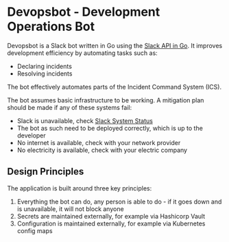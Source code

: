 # Devopsbot - Development Operations Bot
Devopsbot is a Slack bot written in Go using the [Slack API in Go](https://github.com/slack-go/slack).
It improves development efficiency by automating tasks such as:
- Declaring incidents
- Resolving incidents

The bot effectively automates parts of the Incident Command System (ICS).

The bot assumes basic infrastructure to be working. A mitigation plan should be made if any of these
systems fail:
- Slack is unavailable, check [Slack System Status](https://status.slack.com/)
- The bot as such need to be deployed correctly, which is up to the developer
- No internet is available, check with your network provider
- No electricity is available, check with your electric company

## Design Principles
The application is built around three key principles:
1. Everything the bot can do, any person is able to do - if it goes down and is unavailable, it will not block anyone
1. Secrets are maintained externally, for example via Hashicorp Vault
1. Configuration is maintained externally, for example via Kubernetes config maps
